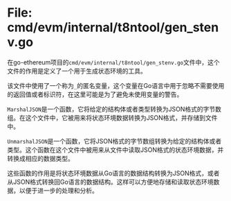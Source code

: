 # File: cmd/evm/internal/t8ntool/gen_stenv.go

在go-ethereum项目的`cmd/evm/internal/t8ntool/gen_stenv.go`文件中，这个文件的作用是定义了一个用于生成状态环境的工具。

该文件中使用了一个称为`_`的匿名变量，这个变量在Go语言中用于忽略不需要使用的返回值或者标识符，在这里可能是为了避免未使用变量的警告。

`MarshalJSON`是一个函数，它将给定的结构体或者类型转换为JSON格式的字节数组。在这个文件中，它被用来将状态环境数据转换为JSON格式，并存储到文件中。

`UnmarshalJSON`是一个函数，它将JSON格式的字节数组转换为给定的结构体或者类型。这个函数在这个文件中被用来从文件中读取JSON格式的状态环境数据，并转换成相应的数据类型。

这些函数的作用是将状态环境数据从Go语言的数据结构转换为JSON格式，或者从JSON格式转换回Go语言的数据结构。这样可以方便地存储和读取状态环境数据，以便于进一步的处理和分析。

